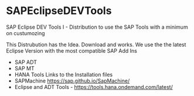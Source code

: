 # SAPEclipseDEVTools
SAP Eclipse DEV Tools I - Distribution to use the SAP Tools with a minimum on custumozing

This Distrubution has the Idea. Download and works. 
We use the the latest Eclipse Version with the most compatible SAP Add Ins
- SAP ADT
- SAP MT  
- HANA Tools
Links to the Installation files
- SAPMachine https://sap.github.io/SapMachine/
- Eclipse and ADT Tools - https://tools.hana.ondemand.com/latest/



